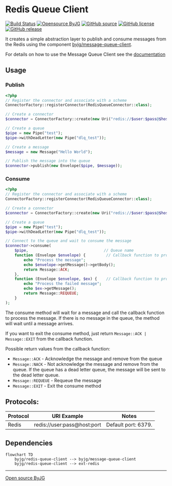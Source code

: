 # Redis Queue Client

[![Build Status](https://github.com/byjg/php-redis-queue-client/actions/workflows/phpunit.yml/badge.svg?branch=main)](https://github.com/byjg/php-redis-queue-client/actions/workflows/phpunit.yml)
[![Opensource ByJG](https://img.shields.io/badge/opensource-byjg-success.svg)](http://opensource.byjg.com)
[![GitHub source](https://img.shields.io/badge/Github-source-informational?logo=github)](https://github.com/byjg/php-redis-queue-client/)
[![GitHub license](https://img.shields.io/github/license/byjg/php-redis-queue-client.svg)](https://opensource.byjg.com/opensource/licensing.html)
[![GitHub release](https://img.shields.io/github/release/byjg/php-redis-queue-client.svg)](https://github.com/byjg/php-redis-queue-client/releases/)

It creates a simple abstraction layer to publish and consume messages from the Redis using the component [byjg/message-queue-client](https://github.com/byjg/message-queue-client).

For details on how to use the Message Queue Client see the [documentation](https://github.com/byjg/message-queue-client)

## Usage

### Publish

```php
<?php
// Register the connector and associate with a scheme
ConnectorFactory::registerConnector(RedisQueueConnector::class);

// Create a connector
$connector = ConnectorFactory::create(new Uri("redis://$user:$pass@$host:$port"));

// Create a queue
$pipe = new Pipe("test");
$pipe->withDeadLetter(new Pipe("dlq_test"));

// Create a message
$message = new Message("Hello World");

// Publish the message into the queue
$connector->publish(new Envelope($pipe, $message));
```

### Consume

```php
<?php
// Register the connector and associate with a scheme
ConnectorFactory::registerConnector(RedisQueueConnector::class);

// Create a connector
$connector = ConnectorFactory::create(new Uri("redis://$user:$pass@$host:$port"));

// Create a queue
$pipe = new Pipe("test");
$pipe->withDeadLetter(new Pipe("dlq_test"));

// Connect to the queue and wait to consume the message
$connector->consume(
    $pipe,                                 // Queue name
    function (Envelope $envelope) {         // Callback function to process the message
        echo "Process the message";
        echo $envelope->getMessage()->getBody();
        return Message::ACK;
    },
    function (Envelope $envelope, $ex) {    // Callback function to process the failed message
        echo "Process the failed message";
        echo $ex->getMessage();
        return Message::REQUEUE;
    }
);
```

The consume method will wait for a message and call the callback function to process the message.
If there is no message in the queue, the method will wait until a message arrives.

If you want to exit the consume method, just return `Message::ACK | Message::EXIT` from the callback function.

Possible return values from the callback function:

* `Message::ACK` - Acknowledge the message and remove from the queue
* `Message::NACK` - Not acknowledge the message and remove from the queue. If the queue has a dead letter queue, the message will be sent to the dead letter queue.
* `Message::REQUEUE` - Requeue the message
* `Message::EXIT` - Exit the consume method

## Protocols:

| Protocol | URI Example                                         | Notes                                                                                  |
|----------|-----------------------------------------------------|----------------------------------------------------------------------------------------|
| Redis    | redis://user:pass@host:port                         | Default port: 6379.                                                                    |

## Dependencies

```mermaid
flowchart TD
    byjg/redis-queue-client --> byjg/message-queue-client
    byjg/redis-queue-client --> ext-redis
```
----
[Open source ByJG](http://opensource.byjg.com)
